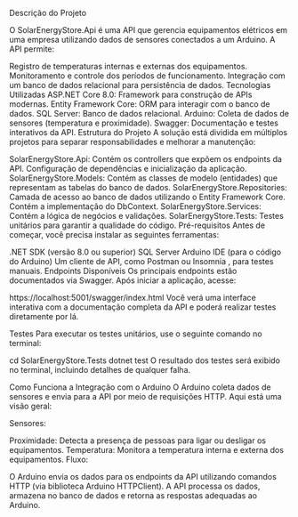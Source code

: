 Descrição do Projeto

O SolarEnergyStore.Api é uma API que gerencia equipamentos elétricos em uma empresa utilizando dados de sensores conectados a um Arduino. A API permite:

Registro de temperaturas internas e externas dos equipamentos.
Monitoramento e controle dos períodos de funcionamento.
Integração com um banco de dados relacional para persistência de dados.
Tecnologias Utilizadas
ASP.NET  Core 8.0: Framework para construção de APIs modernas.
Entity Framework Core: ORM para interagir com o banco de dados.
SQL Server: Banco de dados relacional.
Arduino: Coleta de dados de sensores (temperatura e proximidade).
Swagger: Documentação e testes interativos da API.
Estrutura do Projeto
A solução está dividida em múltiplos projetos para separar responsabilidades e melhorar a manutenção:

SolarEnergyStore.Api:
Contém os controllers que expõem os endpoints da API.
Configuração de dependências e inicialização da aplicação.
SolarEnergyStore.Models:
Contém as classes de modelo (entidades) que representam as tabelas do banco de dados.
SolarEnergyStore.Repositories:
Camada de acesso ao banco de dados utilizando o Entity Framework Core.
Contém a implementação do DbContext.
SolarEnergyStore.Services:
Contém a lógica de negócios e validações.
SolarEnergyStore.Tests:
Testes unitários para garantir a qualidade do código.
Pré-requisitos
Antes de começar, você precisa instalar as seguintes ferramentas:

.NET SDK  (versão 8.0 ou superior)
SQL Server 
Arduino IDE  (para o código do Arduino)
Um cliente de API, como Postman  ou Insomnia , para testes manuais.
Endpoints Disponíveis
Os principais endpoints estão documentados via Swagger. Após iniciar a aplicação, acesse:


https://localhost:5001/swagger/index.html
Você verá uma interface interativa com a documentação completa da API e poderá realizar testes diretamente por lá.

Testes
Para executar os testes unitários, use o seguinte comando no terminal:


cd SolarEnergyStore.Tests
dotnet test
O resultado dos testes será exibido no terminal, incluindo detalhes de qualquer falha.

Como Funciona a Integração com o Arduino
O Arduino coleta dados de sensores e envia para a API por meio de requisições HTTP. Aqui está uma visão geral:

Sensores:

Proximidade: Detecta a presença de pessoas para ligar ou desligar os equipamentos.
Temperatura: Monitora a temperatura interna e externa dos equipamentos.
Fluxo:

O Arduino envia os dados para os endpoints da API utilizando comandos HTTP (via biblioteca Arduino HTTPClient).
A API processa os dados, armazena no banco de dados e retorna as respostas adequadas ao Arduino.
